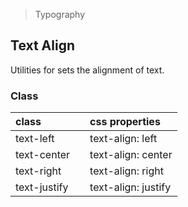 > Typography

## Text Align

Utilities for sets the alignment of text.

### Class

| class |   | css properties |
|:--|:--|:--|
| text-left |  | text-align: left |
| text-center |  | text-align: center |
| text-right |  | text-align: right |
| text-justify |  | text-align: justify |
